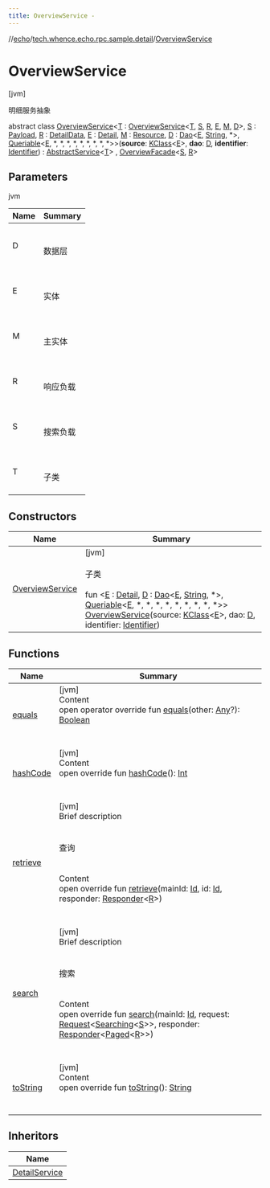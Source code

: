 ```yaml
---
title: OverviewService -
---
```

//[echo](../../index.md)/[tech.whence.echo.rpc.sample.detail](../index.md)/[OverviewService](index.md)



# OverviewService  
 [jvm] 

明细服务抽象

abstract class [OverviewService](index.md)<[T](index.md) : [OverviewService](index.md)<[T](index.md), [S](index.md), [R](index.md), [E](index.md), [M](index.md), [D](index.md)>, [S](index.md) : [Payload](../../tech.whence.echo.rpc.payload/-payload/index.md), [R](index.md) : [DetailData](../-detail-data/index.md), [E](index.md) : [Detail](../-detail/index.md), [M](index.md) : [Resource](../../tech.whence.echo.rpc.sample.resource/-resource/index.md), [D](index.md) : [Dao](../../tech.whence.echo.dal.dao/-dao/index.md)<[E](index.md), [String](https://kotlinlang.org/api/latest/jvm/stdlib/kotlin/-string/index.html), *>, [Queriable](../../tech.whence.echo.dal.dao/-queriable/index.md)<[E](index.md), *, *, *, *, *, *, *, *, *>>(**source**: [KClass](https://kotlinlang.org/api/latest/jvm/stdlib/kotlin.reflect/-k-class/index.html)<[E](index.md)>, **dao**: [D](index.md), **identifier**: [Identifier](../../tech.whence.echo.dal.entity.id/-identifier/index.md)) : [AbstractService](../../tech.whence.echo.rpc/-abstract-service/index.md)<[T](index.md)> , [OverviewFacade](../-overview-facade/index.md)<[S](index.md), [R](index.md)>    


## Parameters  
  
jvm  
  
|  Name|  Summary| 
|---|---|
| D| <br><br>数据层<br><br>
| E| <br><br>实体<br><br>
| M| <br><br>主实体<br><br>
| R| <br><br>响应负载<br><br>
| S| <br><br>搜索负载<br><br>
| T| <br><br>子类<br><br>
  


## Constructors  
  
|  Name|  Summary| 
|---|---|
| [OverviewService](-overview-service.md)|  [jvm] <br><br>子类<br><br>fun <[E](index.md) : [Detail](../-detail/index.md), [D](index.md) : [Dao](../../tech.whence.echo.dal.dao/-dao/index.md)<[E](index.md), [String](https://kotlinlang.org/api/latest/jvm/stdlib/kotlin/-string/index.html), *>, [Queriable](../../tech.whence.echo.dal.dao/-queriable/index.md)<[E](index.md), *, *, *, *, *, *, *, *, *>> [OverviewService](-overview-service.md)(source: [KClass](https://kotlinlang.org/api/latest/jvm/stdlib/kotlin.reflect/-k-class/index.html)<[E](index.md)>, dao: [D](index.md), identifier: [Identifier](../../tech.whence.echo.dal.entity.id/-identifier/index.md))   <br>


## Functions  
  
|  Name|  Summary| 
|---|---|
| [equals](../../tech.whence.echo.webclient.response.exception/-response-unrecognized-exception/index.md#kotlin/Any/equals/#kotlin.Any?/PointingToDeclaration/)| [jvm]  <br>Content  <br>open operator override fun [equals](../../tech.whence.echo.webclient.response.exception/-response-unrecognized-exception/index.md#kotlin/Any/equals/#kotlin.Any?/PointingToDeclaration/)(other: [Any](https://kotlinlang.org/api/latest/jvm/stdlib/kotlin/-any/index.html)?): [Boolean](https://kotlinlang.org/api/latest/jvm/stdlib/kotlin/-boolean/index.html)  <br><br><br>
| [hashCode](../../tech.whence.echo.webclient.response.exception/-response-unrecognized-exception/index.md#kotlin/Any/hashCode/#/PointingToDeclaration/)| [jvm]  <br>Content  <br>open override fun [hashCode](../../tech.whence.echo.webclient.response.exception/-response-unrecognized-exception/index.md#kotlin/Any/hashCode/#/PointingToDeclaration/)(): [Int](https://kotlinlang.org/api/latest/jvm/stdlib/kotlin/-int/index.html)  <br><br><br>
| [retrieve](retrieve.md)| [jvm]  <br>Brief description  <br><br><br>查询<br><br>  <br>Content  <br>open override fun [retrieve](retrieve.md)(mainId: [Id](../../tech.whence.echo.rpc.request/-id/index.md), id: [Id](../../tech.whence.echo.rpc.request/-id/index.md), responder: [Responder](../../tech.whence.echo.rpc/index.md#tech.whence.echo.rpc/Responder///PointingToDeclaration/)<[R](index.md)>)  <br><br><br>
| [search](search.md)| [jvm]  <br>Brief description  <br><br><br>搜索<br><br>  <br>Content  <br>open override fun [search](search.md)(mainId: [Id](../../tech.whence.echo.rpc.request/-id/index.md), request: [Request](../../tech.whence.echo.rpc.request/-request/index.md)<[Searching](../../tech.whence.echo.rpc.payload/-searching/index.md)<[S](index.md)>>, responder: [Responder](../../tech.whence.echo.rpc/index.md#tech.whence.echo.rpc/Responder///PointingToDeclaration/)<[Paged](../../tech.whence.echo.rpc.payload/-paged/index.md)<[R](index.md)>>)  <br><br><br>
| [toString](../../tech.whence.echo.webclient.response.exception/-response-unrecognized-exception/index.md#kotlin/Any/toString/#/PointingToDeclaration/)| [jvm]  <br>Content  <br>open override fun [toString](../../tech.whence.echo.webclient.response.exception/-response-unrecognized-exception/index.md#kotlin/Any/toString/#/PointingToDeclaration/)(): [String](https://kotlinlang.org/api/latest/jvm/stdlib/kotlin/-string/index.html)  <br><br><br>


## Inheritors  
  
|  Name| 
|---|
| [DetailService](../-detail-service/index.md)

